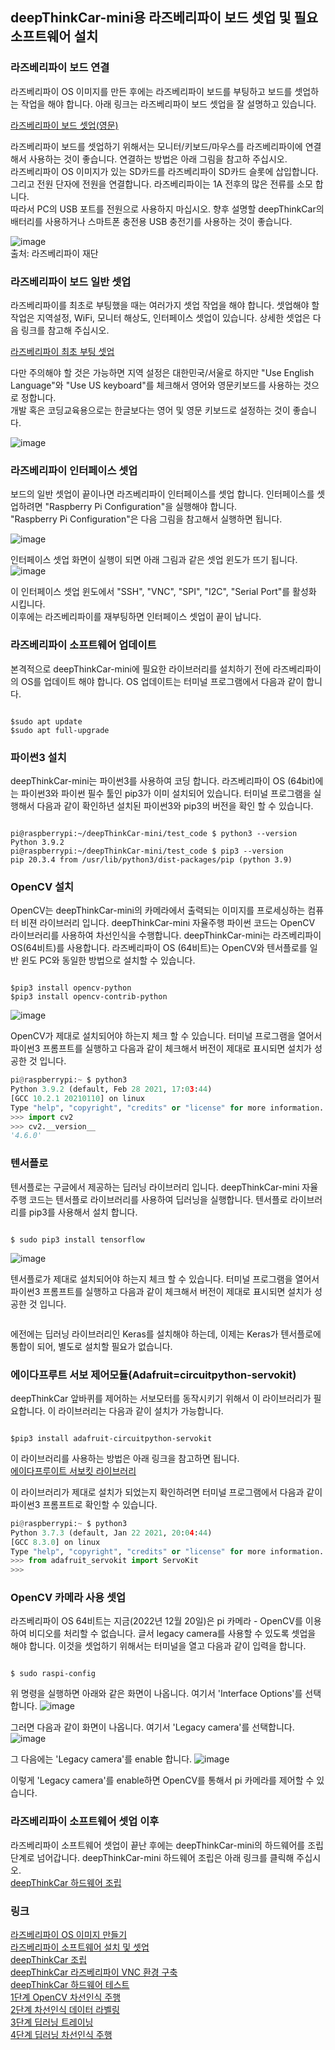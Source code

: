 ## deepThinkCar-mini용 라즈베리파이 보드 셋업 및 필요 소프트웨어 설치

### 라즈베리파이 보드 연결 
라즈베리파이 OS 이미지를 만든 후에는 라즈베리파이 보드를 부팅하고 보드를 셋업하는 작업을 해야 합니다. 아래 링크는 라즈베리파이 보드 셋업을 잘 설명하고 있습니다.   

[라즈베리파이 보드 셋업(영문)](https://projects.raspberrypi.org/en/projects/raspberry-pi-setting-up)

라즈베리파이 보드를 셋업하기 위해서는 모니터/키보드/마우스를 라즈베리파이에 연결해서 사용하는 것이 좋습니다. 연결하는 방법은 아래 그림을 참고하 주십시오.       
라즈베리파이 OS 이미지가 있는 SD카드를 라즈베리파이 SD카드 슬롯에 삽입합니다. 그리고 전원 단자에 전원을 연결합니다. 라즈베리파이는 1A 전후의 많은 전류를 소모 합니다.    
따라서 PC의 USB 포트를 전원으로 사용하지 마십시오. 향후 설명할 deepThinkCar의 배터리를 사용하거나 스마트폰 충전용 USB 충전기를 사용하는 것이 좋습니다.    

![image](https://user-images.githubusercontent.com/76054530/125740222-dffcaeeb-1982-445d-b534-761ebd2c9a01.png)    
출처: 라즈베리파이 재단   

### 라즈베리파이 보드 일반 셋업 
라즈베리파이를 최초로 부팅했을 때는 여러가지 셋업 작업을 해야 합니다. 셋업해야 할 작업은 지역설정, WiFi, 모니터 해상도, 인터페이스 셋업이 있습니다. 
상세한 셋업은 다음 링크를 참고해 주십시오. 

[라즈베리파이 최초 부팅 셋업](https://projects.raspberrypi.org/en/projects/raspberry-pi-setting-up/4)   

다만 주의해야 할 것은 가능하면 지역 설정은 대한민국/서울로 하지만 "Use English Language"와 "Use US keyboard"를 체크해서 영어와 영문키보드를 사용하는 것으로 정합니다.    
개발 혹은 코딩교육용으로는 한글보다는 영어 및 영문 키보드로 설정하는 것이 좋습니다.    

![image](https://user-images.githubusercontent.com/76054530/125741576-5d470544-34ec-48c3-8fd2-c29dd48d039c.png)

### 라즈베리파이 인터페이스 셋업 
보드의 일반 셋업이 끝이나면 라즈베리파이 인터페이스를 셋업 합니다. 인터페이스를 셋업하려면 "Raspberry Pi Configuration"을 실행해야 합니다.    
"Raspberry Pi Configuration"은 다음 그림을 참고해서 실행하면 됩니다. 

![image](https://user-images.githubusercontent.com/96219601/208640912-867bba1f-2169-41c0-bfec-9279ee837c09.png)

인터페이스 셋업 화면이 실행이 되면 아래 그림과 같은 셋업 윈도가 뜨기 됩니다. 
![image](https://user-images.githubusercontent.com/96219601/208641239-33cb071f-9f8a-4c11-8b6b-dec72c1b254c.png)

이 인터페이스 셋업 윈도에서 "SSH", "VNC", "SPI", "I2C", "Serial Port"를 활성화 시킵니다.   
이후에는 라즈베리파이를 재부팅하면 인터페이스 셋업이 끝이 납니다.  

### 라즈베리파이 소프트웨어 업데이트 
본격적으로 deepThinkCar-mini에 필요한 라이브러리를 설치하기 전에 라즈베리파이의 OS를 업데이트 해야 합니다. OS 업데이트는 터미널 프로그램에서 다음과 같이 합니다. 

<pre><code>
$sudo apt update
$sudo apt full-upgrade
</code></pre>

### 파이썬3 설치 
deepThinkCar-mini는 파이썬3를 사용하여 코딩 합니다. 라즈베리파이 OS (64bit)에는 파이썬3와 파이썬 필수 툴인 pip3가 이미 설치되어 있습니다. 
터미널 프로그램을 실행해서 다음과 같이 확인하년 설치된 파이썬3와 pip3의 버전을 확인 할 수 있습니다. 
<pre><code>
pi@raspberrypi:~/deepThinkCar-mini/test_code $ python3 --version
Python 3.9.2
pi@raspberrypi:~/deepThinkCar-mini/test_code $ pip3 --version
pip 20.3.4 from /usr/lib/python3/dist-packages/pip (python 3.9)
</code></pre>

### OpenCV 설치
OpenCV는 deepThinkCar-mini의 카메라에서 출력되는 이미지를 프로세싱하는 컴퓨터 비젼 라이브러리 입니다. deepThinkCar-mini 자율주행 파이썬 코드는 OpenCV 라이브러리를 사용하여 차선인식을 수행합니다. deepThinkCar-mini는 라즈베리파이 OS(64비트)를 사용합니다. 라즈베리파이 OS (64비트)는 OpenCV와 텐서플로를 일반 윈도 PC와 동일한 방법으로 설치할 수 있습니다.    

<pre><code>
$pip3 install opencv-python
$pip3 install opencv-contrib-python
</code></pre>

![image](https://user-images.githubusercontent.com/96219601/208644496-1c78dd04-5e24-4b67-9bd8-ed1c354d6af7.png)

OpenCV가 제대로 설치되어야 하는지 체크 할 수 있습니다. 터미널 프로그램을 열어서 파이썬3 프롬프트를 실행하고 다음과 같이 체크해서 버전이 제대로 표시되면 설치가 성공한 것 입니다. 
``` python
pi@raspberrypi:~ $ python3
Python 3.9.2 (default, Feb 28 2021, 17:03:44) 
[GCC 10.2.1 20210110] on linux
Type "help", "copyright", "credits" or "license" for more information.
>>> import cv2
>>> cv2.__version__
'4.6.0'
```

### 텐서플로
텐서플로는 구글에서 제공하는 딥러닝 라이브러리 입니다. deepThinkCar-mini 자율주행 코드는 텐서플로 라이브러리를 사용하여 딥러닝을 실행합니다. 텐서플로 라이브러리를 pip3를 사용해서 설치 합니다. 
<pre><code>
$ sudo pip3 install tensorflow
</code></pre>

![image](https://user-images.githubusercontent.com/96219601/208645461-623283fb-4965-485c-907f-e0516b6c18fe.png)

텐서플로가  제대로 설치되어야 하는지 체크 할 수 있습니다. 터미널 프로그램을 열어서 파이썬3 프롬프트를 실행하고 다음과 같이 체크해서 버전이 제대로 표시되면 설치가 성공한 것 입니다.
```python

```
에전에는 딥러닝 라이브러리인 Keras를 설치해야 하는데, 이제는 Keras가 텐서플로에 통합이 되어, 별도로 설치할 필요가 없습니다.  

### 에이다프루트 서보 제어모듈(Adafruit=circuitpython-servokit)
deepThinkCar 앞바퀴를 제어하는 서보모터를 동작시키기 위해서 이 라이브러리가 필요합니다. 이 라이브러리는 다음과 같이 설치가 가능합니다. 

<pre><code>
$pip3 install adafruit-circuitpython-servokit
</code></pre>

이 라이브러리를 사용하는 방법은 아래 링크을 참고하면 됩니다.     
[에이다프루이트 서보킷 라이브러리 ](https://circuitpython.readthedocs.io/projects/servokit/en/latest/)

이 라이브러리가 제대로 설치가 되었는지 확인하려면 터미널 프로그램에서 다음과 같이 파이썬3 프롬프트로 확인할 수 있습니다. 
``` python
pi@raspberrypi:~ $ python3
Python 3.7.3 (default, Jan 22 2021, 20:04:44) 
[GCC 8.3.0] on linux
Type "help", "copyright", "credits" or "license" for more information.
>>> from adafruit_servokit import ServoKit
>>> 
```

### OpenCV 카메라 사용 셋업 
라즈베리파이 OS 64비트는 지금(2022년 12월 20일)은  pi 카메라 - OpenCV를 이용하여 비디오를 처리할 수 없습니다. 글서 legacy camera를 사용할 수 있도록 셋업을 해야 합니다. 이것을 셋업하기 위해서는 터미널을 열고 다음과 같이 입력을 합니다. 
<pre><code>
$ sudo raspi-config
</code></pre>

위 명령을 실행하면 아래와 같은 화면이 나옵니다. 여기서 'Interface Options'를 선택합니다. 
![image](https://user-images.githubusercontent.com/96219601/208649683-a861f1a5-6f3a-44ad-b179-4ba52c12c14e.png)

그러면 다음과 같이 화면이 나옵니다. 여기서 'Legacy camera'를 선택합니다. 
![image](https://user-images.githubusercontent.com/96219601/208650348-14d32e7b-b415-492c-a455-7346958a5dcf.png)

그 다음에는 'Legacy camera'를 enable 합니다. 
![image](https://user-images.githubusercontent.com/96219601/208650188-449ef42c-f6c7-439d-9ffc-617dfde64f47.png)

이렇게 'Legacy camera'를 enable하면 OpenCV를 통해서 pi 카메라를 제어할 수 있습니다. 

### 라즈베리파이 소프트웨어 셋업 이후 
라즈베리파이 소프트웨어 셋업이 끝난 후에는 deepThinkCar-mini의 하드웨어를 조립 단계로 넘어갑니다. deepThinkCar-mini 하드웨어 조립은 아래 링크를 클릭해 주십시오.   
[deepThinkCar 하드웨어 조립](https://jd-edu.github.io/deepThinkCar_mini/hardware)

### 링크
[라즈베리파이 OS 이미지 만들기](https://jd-edu.github.io/deepThinkCar_mini/os)      
[라즈베리파이 소프트웨어 설치 및 셋업](https://jd-edu.github.io/deepThinkCar_mini/setup)      
[deepThinkCar 조립](https://jd-edu.github.io/deepThinkCar_mini/assembly)    
[deepThinkCar 라즈베리파이 VNC 환경 구축](https://jd-edu.github.io/deepThinkCar_mini/vnc)    
[deepThinkCar 하드웨어 테스트](https://jd-edu.github.io/deepThinkCar_mini/hardware)     
[1단계 OpenCV 차선인식 주행](https://jd-edu.github.io/deepThinkCar_mini/step_1)     
[2단계 차선인식 데이터 라벨링](https://jd-edu.github.io/deepThinkCar_mini/step_2)     
[3단계 딥러닝 트레이닝](https://jd-edu.github.io/deepThinkCar_mini/step_3)     
[4단계 딥러닝 차선인식 주행](https://jd-edu.github.io/deepThinkCar_mini/step_4)  
